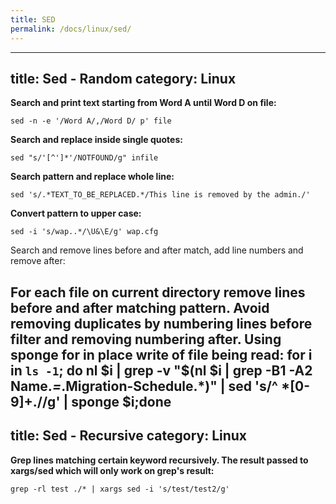 ```yaml
---
title: SED
permalink: /docs/linux/sed/
---
```

---
title: Sed - Random
category: Linux
---

**Search and print text starting from Word A until Word D on file:**
```
sed -n -e '/Word A/,/Word D/ p' file
```

**Search and replace inside single quotes:**
```
sed "s/'[^']*'/NOTFOUND/g" infile
```

**Search pattern and replace whole line:**
```
sed 's/.*TEXT_TO_BE_REPLACED.*/This line is removed by the admin./'
```

**Convert pattern to upper case:**
```
sed -i 's/wap..*/\U&\E/g' wap.cfg
```

Search and remove lines before and after match, add line numbers and remove after:

**For each file on current directory remove lines before and after matching pattern. Avoid removing duplicates by numbering lines before filter and removing numbering after. Using sponge for in place write of file being read:**
for i in `ls -1`; do nl $i | grep -v "$(nl $i | grep -B1 -A2 Name.*=*.Migration-Schedule.*)" | sed 's/^ *[0-9]\+.//g' | sponge $i;done
---
title: Sed - Recursive
category: Linux
---

**Grep lines matching certain keyword recursively. The result passed to xargs/sed which will only work on grep's result:**
```
grep -rl test ./* | xargs sed -i 's/test/test2/g'
```

